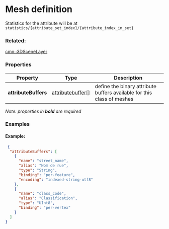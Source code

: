 # Mesh definition

Statistics for the attribute will be at `statistics/{attribute_set_index}/{attribute_index_in_set}`

### Related:

[cmn::3DSceneLayer](3DSceneLayer.cmn.md)
### Properties

| Property | Type | Description |
| --- | --- | --- |
| **attributeBuffers** | [attributebuffer](attributebuffer.cmn.md)[] | define the binary attribute buffers available for this class of meshes |

*Note: properties in **bold** are required*

### Examples 

#### Example:  

```json
 {
  "attributeBuffers": [
    {
      "name": "street_name",
      "alias": "Nom de rue",
      "type": "String",
      "binding": "per-feature",
      "encoding": "indexed-string-utf8"
    },
    {
      "name": "class_code",
      "alias": "Classification",
      "type": "UInt8",
      "binding": "per-vertex"
    }
  ]
} 
```


